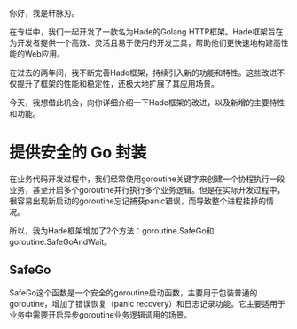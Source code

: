 你好，我是轩脉刃。

在专栏中，我们一起开发了一款名为Hade的Golang HTTP框架。Hade框架旨在为开发者提供一个高效、灵活且易于使用的开发工具，帮助他们更快速地构建高性能的Web应用。

在过去的两年间，我不断完善Hade框架，持续引入新的功能和特性。这些改进不仅提升了框架的性能和稳定性，还极大地扩展了其应用场景。

今天，我想借此机会，向你详细介绍一下Hade框架的改进，以及新增的主要特性和功能。

# 提供安全的 Go 封装

在业务代码开发过程中，我们经常使用goroutine关键字来创建一个协程执行一段业务，甚至开启多个goroutine并行执行多个业务逻辑。但是在实际开发过程中，很容易出现新启动的goroutine忘记捕获panic错误，而导致整个进程挂掉的情况。

所以，我为Hade框架增加了2个方法：goroutine.SafeGo和goroutine.SafeGoAndWait。

## SafeGo

SafeGo这个函数是一个安全的goroutine启动函数，主要用于包装普通的goroutine，增加了错误恢复（panic recovery）和日志记录功能。它主要适用于业务中需要开启异步goroutine业务逻辑调用的场景。